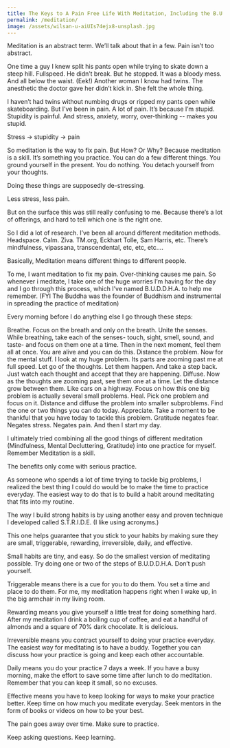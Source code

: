 ```yaml
---
title: The Keys to A Pain Free Life With Meditation, Including the B.U.D.D.H.A. Meditation Routine
permalink: /meditation/
image: /assets/wilsan-u-aiUIs74ejx8-unsplash.jpg
---
```



Meditation is an abstract term. We’ll talk about that in a few. Pain isn’t too abstract.

One time a guy I knew split his pants open while trying to skate down a steep hill. Fullspeed. He didn’t break. But he stopped. It was a bloody mess. And all below the waist. (Eek!)
Another woman I know had twins. The anesthetic the doctor gave her didn’t kick in. She felt the whole thing.

I haven’t had twins without numbing drugs or ripped my pants open while skateboarding. But I’ve been in pain. A lot of pain. It’s because I’m stupid. Stupidity is painful. And stress, anxiety, worry, over-thinking -- makes you stupid.


Stress -> stupidity -> pain

So meditation is the way to fix pain. But How? Or Why? Because meditation is a skill. It’s something you practice. You can do a few different things. You ground yourself in the present. You do nothing. You detach yourself from your thoughts.

Doing these things are supposedly de-stressing.

Less stress, less pain.

But on the surface this was still really confusing to me. Because there’s a lot of offerings, and hard to tell which one is the right one.

So I did a lot of research. I’ve been all around different meditation methods. Headspace. Calm. Ziva. TM.org, Eckhart Tolle, Sam Harris, etc. There’s mindfulness, vipassana, transcendental, etc, etc, etc….

Basically, Meditation means different things to different people.

To me, I want meditation to fix my pain. Over-thinking causes me pain. So whenever i meditate, I take one of the huge worries I’m having for the day and I go through this process, which I’ve named B.U.D.D.H.A. to help me remember. (FYI The Buddha was the founder of Buddhism and instrumental in spreading the practice of meditation)

Every morning before I do anything else I go through these steps:

Breathe. Focus on the breath and only on the breath.
Unite the senses. While breathing, take each of the senses- touch, sight, smell, sound, and taste- and focus on them one at a time. Then in the next moment, feel them all at once. You are alive and you can do this.
Distance the problem. Now for the mental stuff. I look at my huge problem. Its parts are zooming past me at full speed. Let go of the thoughts. Let them happen. And take a step back. Just watch each thought and accept that they are happening.
Diffuse. Now as the thoughts are zooming past, see them one at a time. Let the distance grow between them. Like cars on a highway. Focus on how this one big problem is actually several small problems.
Heal. Pick one problem and focus on it. Distance and diffuse the problem into smaller subproblems. Find the one or two things you can do today.
Appreciate. Take a moment to be thankful that you have today to tackle this problem. Gratitude negates fear. Negates stress. Negates pain.
And then I start my day.

I ultimately tried combining all the good things of different meditation (Mindfulness, Mental Decluttering, Gratitude) into one practice for myself. Remember Meditation is a skill.

The benefits only come with serious practice.

As someone who spends a lot of time trying to tackle big problems, I realized the best thing I could do would be to make the time to practice everyday. The easiest way to do that is to build a habit around meditating that fits into my routine.

The way I build strong habits is by using another easy and proven technique I developed called S.T.R.I.D.E. (I like using acronyms.)

This one helps guarantee that you stick to your habits by making sure they are small, triggerable, rewarding, irreversible, daily, and effective.

Small habits are tiny, and easy. So do the smallest version of meditating possible. Try doing one or two of the steps of B.U.D.D.H.A. Don’t push yourself.

Triggerable means there is a cue for you to do them. You set a time and place to do them. For me, my meditation happens right when I wake up, in the big armchair in my living room.

Rewarding means you give yourself a little treat for doing something hard. After my meditation I drink a boiling cup of coffee, and eat a handful of almonds and a square of 70% dark chocolate. It is delicious.

Irreversible means you contract yourself to doing your practice everyday. The easiest way for meditating is to have a buddy. Together you can discuss how your practice is going and keep each other accountable.

Daily means you do your practice 7 days a week. If you have a busy morning, make the effort to save some time after lunch to do meditation. Remember that you can keep it small, so no excuses.

Effective means you have to keep looking for ways to make your practice better. Keep time on how much you meditate everyday. Seek mentors in the form of books or videos on how to be your best.

The pain goes away over time. Make sure to practice.

Keep asking questions. Keep learning.
